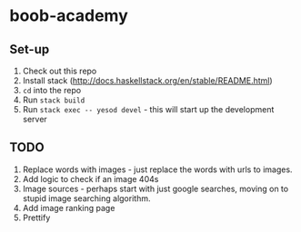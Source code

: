 # boob-academy

## Set-up

1. Check out this repo
2. Install stack (http://docs.haskellstack.org/en/stable/README.html)
3. `cd` into the repo
4. Run `stack build`
5. Run `stack exec -- yesod devel` - this will start up the development server


## TODO

1. Replace words with images - just replace the words with urls to images.
2. Add logic to check if an image 404s
3. Image sources - perhaps start with just google searches, moving on to stupid image searching algorithm.
4. Add image ranking page
5. Prettify
